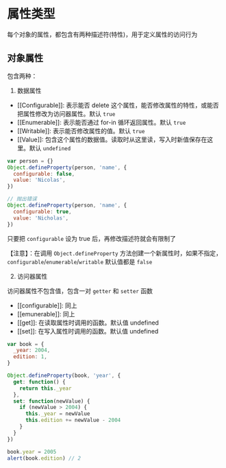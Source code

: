 # 属性类型

每个对象的属性，都包含有两种描述符(特性)，用于定义属性的访问行为

## 对象属性

包含两种：

1. 数据属性
  - [\[Configurable]]: 表示能否 delete 这个属性，能否修改属性的特性，或能否把属性修改为访问器属性。默认 `true`
  - [\[Enumerable]]: 表示能否通过 for-in 循环返回属性。默认 `true`
  - [\[Writable]]: 表示能否修改属性的值。默认 `true`
  - [\[Value]]: 包含这个属性的数据值。读取时从这里读，写入时新值保存在这里。默认 `undefined`

```javascript
var person = {}
Object.defineProperty(person, 'name', {
  configurable: false,
  value: 'Nicolas',
})

// 抛出错误
Object.defineProperty(person, 'name', {
  configurable: true,
  value: 'Nicholas',
})
```

只要把 `configurable` 设为 true 后，再修改描述符就会有限制了

【注意】：在调用 `Object.defineProperty` 方法创建一个新属性时，如果不指定，`configurable`/`enumerable`/`writable` 默认值都是 `false`


2. 访问器属性

访问器属性不包含值，包含一对 `getter` 和 `setter` 函数

- [\[configurable]]: 同上
- [\[emunerable]]: 同上
- [[get]]: 在读取属性时调用的函数。默认值 undefined
- [[set]]: 在写入属性时调用的函数。默认值 undefined

```javascript
var book = {
  _year: 2004,
  edition: 1,
}

Object.defineProperty(book, 'year', {
  get: function() {
    return this._year
  },
  set: function(newValue) {
    if (newValue > 2004) {
      this._year = newValue
      this.edition += newValue - 2004
    }
  }
})

book.year = 2005
alert(book.edition) // 2
```